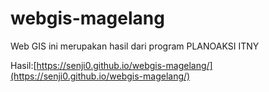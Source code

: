 # webgis-magelang
Web GIS ini merupakan hasil dari program PLANOAKSI ITNY

Hasil:[https://senji0.github.io/webgis-magelang/](https://senji0.github.io/webgis-magelang/)